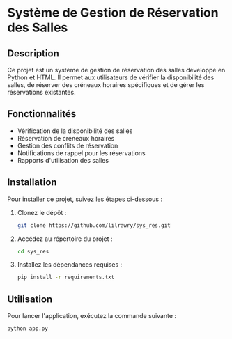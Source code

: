 # Système de Gestion de Réservation des Salles

## Description
Ce projet est un système de gestion de réservation des salles développé en Python et HTML. Il permet aux utilisateurs de vérifier la disponibilité des salles, de réserver des créneaux horaires spécifiques et de gérer les réservations existantes.

## Fonctionnalités
- Vérification de la disponibilité des salles
- Réservation de créneaux horaires
- Gestion des conflits de réservation
- Notifications de rappel pour les réservations
- Rapports d'utilisation des salles

## Installation
Pour installer ce projet, suivez les étapes ci-dessous :

1. Clonez le dépôt :
    ```sh
    git clone https://github.com/lilrawry/sys_res.git
    ```
2. Accédez au répertoire du projet :
    ```sh
    cd sys_res
    ```
3. Installez les dépendances requises :
    ```sh
    pip install -r requirements.txt
    ```

## Utilisation
Pour lancer l'application, exécutez la commande suivante :
```sh
python app.py
